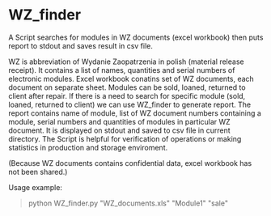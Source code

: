# WZ_finder
A Script searches for modules in WZ documents (excel workbook) then puts report to stdout and saves result in csv file.

WZ is abbreviation of Wydanie Zaopatrzenia in polish (material release receipt). It contains a list of names, quantities and serial numbers of electronic modules. Excel workbook conatins set of WZ documents, each document on separate sheet.
Modules can be sold, loaned, returned to client after repair. If there is a need to search for specific module (sold, loaned, returned to client) we can use WZ_finder to generate report. The report contains name of module, list of WZ document numbers containing a module, serial numbers and quantities of modules in particular WZ document. It is displayed on stdout and saved to csv file in current directory. The Script is helpful for verification of operations or making statistics in production and storage enviroment.

(Because WZ documents contains confidential data, excel workbook has not been shared.)

Usage example:
>python WZ_finder.py "WZ_documents.xls" "Module1" "sale"
